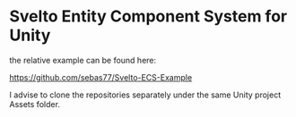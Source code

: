 Svelto Entity Component System for Unity
=====================================

the relative example can be found here:

https://github.com/sebas77/Svelto-ECS-Example

I advise to clone the repositories separately under the same Unity project Assets folder.

